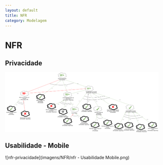 ```yaml
---
layout: default
title: NFR
category: Modelagem
---
```


# NFR

## Privacidade

![nfr-privacidade](imagens/NFR/nfr_privacidade.png)


## Usabilidade - Mobile

![nfr-privacidade](imagens/NFR/nfr - Usabilidade Mobile.png)

